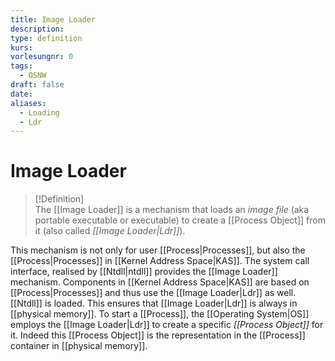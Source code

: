 ```yaml
---
title: Image Loader
description: 
type: definition
kurs: 
vorlesungnr: 0
tags:
  - OSNW
draft: false
date: 
aliases:
  - Loading
  - Ldr
---
```


# Image Loader

> [!Definition]  
> The [[Image Loader]] is a mechanism that loads an *image file* (aka portable executable or executable) to create a [[Process Object]] from it (also called *[[Image Loader|Ldr]]*).

This mechanism is not only for user [[Process|Processes]], but also the [[Process|Processes]] in [[Kernel Address Space|KAS]]. The system call interface, realised by [[Ntdll|ntdll]] provides the [[Image Loader]] mechanism. Components in [[Kernel Address Space|KAS]] are based on [[Process|Processes]] and thus use the [[Image Loader|Ldr]] as well. [[Ntdll]] is loaded. This ensures that [[Image Loader|Ldr]] is always in [[physical memory]]. To start a [[Process]], the [[Operating System|OS]] employs the [[Image Loader|Ldr]] to create a specific *[[Process Object]]* for it. Indeed this [[Process Object]] is the representation in the [[Process]] container in [[physical memory]].